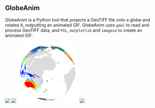 ## GlobeAnim
GlobeAnim is a Python tool that projects a GeoTIFF file onto a globe and rotates it, outputting an animated GIF. GlobeAnim uses ```gdal``` to read and process GeoTIFF data, and ```PIL```, ```matplotlib``` and ```imageio``` to create an animated GIF. 

<img src="https://github.com/johannesuhl/globeanim/blob/main/land_shallow_topo_8192_georef.gif" width="200" />
<img src="https://github.com/johannesuhl/globeanim/blob/main/BlackMarble_2016_01deg_geo.gif" width="200" />
<img src="https://github.com/johannesuhl/globeanim/blob/main/Beck_KG_V1_present_0p5.gif" width="200" />
<img src="https://github.com/johannesuhl/globeanim/blob/main/GHS_POP_E2020_GLOBE_R2023A_4326_30ss_V1_0.gif" width="200" />
